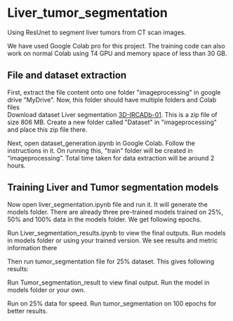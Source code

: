 # Liver_tumor_segmentation
Using ResUnet to segment liver tumors from CT scan images.

We have used Google Colab pro for this project. The training code can also work on normal Colab using T4 GPU and memory space of less than 30 GB. 

## File and dataset extraction
First, extract the file content onto one folder "imageprocessing" in google drive "MyDrive". Now, this folder should have multiple folders and Colab files  
Download dataset Liver segmentation [3D-IRCADb-01](https://www.ircad.fr/research/data-sets/liver-segmentation-3d-ircadb-01/).  This is a zip file of size 806 MB.
Create a new folder called "Dataset" in "imageprocessing" and place this zip file there.

Next, open dataset_generation.ipynb in Google Colab. Follow the instructions in it. 
On running this, "train" folder will be created in “imageprocessing”. Total time taken for data extraction will be around 2 hours.

## Training Liver and Tumor segmentation models
Now open liver_segmentation.ipynb file and run it. It will generate the models folder. There are already three pre-trained models trained on 25%, 50% and 100% data in the models folder. We get following epochs.

Run Liver_segmentation_results.ipynb to view the final outputs. Run models in models folder or using your trained version. We see results and metric information there

Then run tumor_segmentation file for 25% dataset. This gives following results:

Run Tumor_segmentation_result to view final output. Run the model in models folder or your own.

Run on 25% data for speed. Run tumor_segmentation on 100 epochs for better results.

